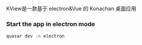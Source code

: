 KView是一款基于 electron&Vue 的 Konachan 桌面应用

### Start the app in electron mode
```bash
quasar dev -m electron
```


